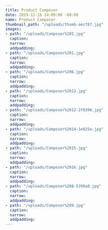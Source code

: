 ```yaml
---
title: Product Composer
date: 2019-12-16 14:09:00 -08:00
name: Product Composer
thumbnail_path: "/uploads/thumb-aecf87.jpg"
images:
- path: "/uploads/Composer%202.jpg"
  caption: 
  narrow: 
  addpadding: 
- path: "/uploads/Composer%201.jpg"
  caption: 
  narrow: 
  addpadding: 
- path: "/uploads/Composer%206.jpg"
  caption: 
  narrow: 
  addpadding: 
- path: "/uploads/Composer%2013.jpg"
  caption: 
  narrow: 
  addpadding: 
- path: "/uploads/Composer%2012-2f0396.jpg"
  caption: 
  narrow: 
  addpadding: 
- path: "/uploads/Composer%2014-1e825e.jpg"
  caption: 
  narrow: 
  addpadding: 
- path: "/uploads/Composer%2015.jpg"
  caption: 
  narrow: 
  addpadding: 
- path: "/uploads/Composer%2016.jpg"
  caption: 
  narrow: 
  addpadding: 
- path: "/uploads/Composer%208-5390a8.jpg"
  caption: 
  narrow: 
  addpadding: 
- path: "/uploads/Composer%209.jpg"
  caption: 
  narrow: 
  addpadding: 
---
```


